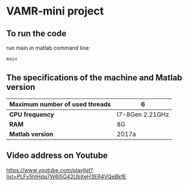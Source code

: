 # VAMR-mini project

## To run the code

run main in matlab command line:

```matlab
main
```

## The specifications of the machine and Matlab version

| Maximum number of used threads | 6               |
| ------------------------------ | --------------- |
| **CPU frequency**              | I7-8Gen 2.21GHz |
| **RAM**                        | 8G              |
| **Matlab version**             | 2017a           |

## Video address on Youtube

https://www.youtube.com/playlist?list=PLFy5hlHdq7W6l5G42UbXeH3ER4VQeBkfE
